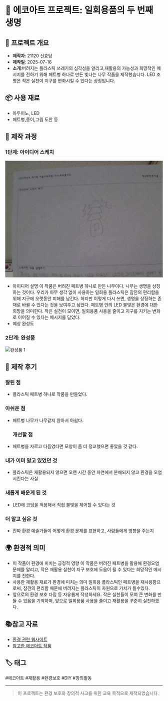 # 🌱 에코아트 프로젝트: 일회용품의 두 번째 생명

## 📖 프로젝트 개요
- **제작자**: 21120 신효담
- **제작일**: 2025-07-16
- **소개**:버려지는 플라스틱 쓰레기의 심각성을 알리고,재활용의 가능성과 희망적인 메시지를 전하기 위해 페트병 하나로 만든 빛나는 나무 작품을 제작했습니다. LED 조명은 작은 실천이 지구를 변화시킬 수 있다는 상징입니다.




## 📦 사용 재료
- 아두이노, LED
- 페트병,종이,그림 도안 등


## 🔧 제작 과정


### 1단계: 아이디어 스케치
![스케치 이미지](sc.png)
- 아이디어 설명
  이 작품은 버려진 페트병 하나로 만든 나무이다. 나무는 생명을 상징하는 것이다. 우리가 아무 생각 없이 사용하는 일회용 플라스틱은 잠깐의 편리함을 위해 지구에 오랫동안 피해를 남긴다. 하지만 이렇게 다시 쓰면, 생명을 상징하는 존재로 바뀔 수 있다는 것을 보여주고 싶었다. 페트병 안의 LED 불빛은 환경에 대한 희망을 의미한다. 작은 실천이 모이면, 일회용품 사용을 줄이고 지구를 지키는 변화로 이어질 수 있다는 메시지를 담았다.
- 예상 완성도


### 2단계: 완성품
![완성품 1](ff,jpeg)


## 💭 제작 후기
### 잘된 점
- 플라스틱 페트병 하나로 작품을 만들었다.

### 아쉬운 점
- 페트병 나무가 나무같지 않아서 아쉽다.

  ### 개선할 점
- 페트병을 자르고 다듬었다면 모양이 좀 더 정교했으면 좋았을 것 같다.

### 내가 이미 알고 있었던 것
- 플라스틱은 재활용되지 않으면 오랜 시간 동안 자연에서 분해되지 않고 환경을 오염시킨다는 사실

### 새롭게 배운게 된 것
- LED에 코딩을 적용해서 직접 불빛을 제어할 수 있다는 것

### 더 알고 싶은 것
- 진짜 환경 예술가들이 어떻게 환경 문제를 표현하고, 사람들에게 영향을 주는지

## 🌍 환경적 의미
- 이 작품이 환경에 미치는 긍정적 영향
  이 작품은 버려진 페트병을 활용해 환경오염 문제를 알리고, 작은 재활용 실천이 지구 보호에 도움이 될 수 있다는 희망적인 메시지를 전한다.
- 사용한 재활용 재료가 환경에 미치는 의미
  일회용 플라스틱인 페트병을 재사용함으로써, 잠깐의 편리함 때문에 버려지는 플라스틱이 자원으로 가치가 될수있다.
- 앞으로의 환경 보호 다짐 등 자유롭게 작성하세요.
  작은 실천들이 모여 큰 변화를 만들 수 있음을 기억하며, 앞으로 일회용품 사용을 줄이고 재활용을 꾸준히 실천하겠다.

## 📚참고 자료
- [환경 관련 웹사이트](링크)
- [참고한 에코아트 작품](링크)


## 🏷️ 태그
#에코아트 #재활용 #환경보호 #DIY #창의활동

---

> 이 프로젝트는 환경 보호와 창의적 사고를 위한 교육 목적으로 제작되었습니다.
